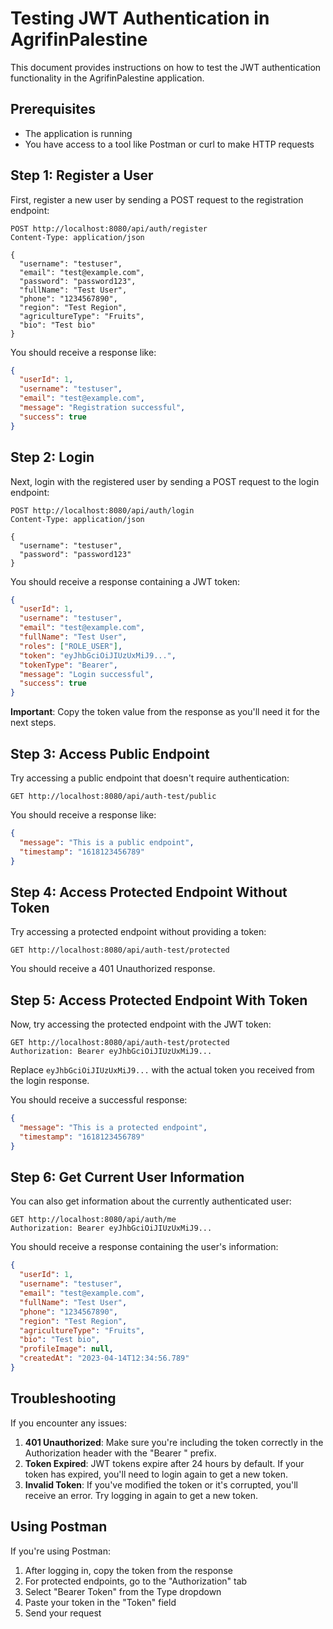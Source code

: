 # Testing JWT Authentication in AgrifinPalestine

This document provides instructions on how to test the JWT authentication functionality in the AgrifinPalestine application.

## Prerequisites

- The application is running
- You have access to a tool like Postman or curl to make HTTP requests

## Step 1: Register a User

First, register a new user by sending a POST request to the registration endpoint:

```
POST http://localhost:8080/api/auth/register
Content-Type: application/json

{
  "username": "testuser",
  "email": "test@example.com",
  "password": "password123",
  "fullName": "Test User",
  "phone": "1234567890",
  "region": "Test Region",
  "agricultureType": "Fruits",
  "bio": "Test bio"
}
```

You should receive a response like:

```json
{
  "userId": 1,
  "username": "testuser",
  "email": "test@example.com",
  "message": "Registration successful",
  "success": true
}
```

## Step 2: Login

Next, login with the registered user by sending a POST request to the login endpoint:

```
POST http://localhost:8080/api/auth/login
Content-Type: application/json

{
  "username": "testuser",
  "password": "password123"
}
```

You should receive a response containing a JWT token:

```json
{
  "userId": 1,
  "username": "testuser",
  "email": "test@example.com",
  "fullName": "Test User",
  "roles": ["ROLE_USER"],
  "token": "eyJhbGciOiJIUzUxMiJ9...",
  "tokenType": "Bearer",
  "message": "Login successful",
  "success": true
}
```

**Important**: Copy the token value from the response as you'll need it for the next steps.

## Step 3: Access Public Endpoint

Try accessing a public endpoint that doesn't require authentication:

```
GET http://localhost:8080/api/auth-test/public
```

You should receive a response like:

```json
{
  "message": "This is a public endpoint",
  "timestamp": "1618123456789"
}
```

## Step 4: Access Protected Endpoint Without Token

Try accessing a protected endpoint without providing a token:

```
GET http://localhost:8080/api/auth-test/protected
```

You should receive a 401 Unauthorized response.

## Step 5: Access Protected Endpoint With Token

Now, try accessing the protected endpoint with the JWT token:

```
GET http://localhost:8080/api/auth-test/protected
Authorization: Bearer eyJhbGciOiJIUzUxMiJ9...
```

Replace `eyJhbGciOiJIUzUxMiJ9...` with the actual token you received from the login response.

You should receive a successful response:

```json
{
  "message": "This is a protected endpoint",
  "timestamp": "1618123456789"
}
```

## Step 6: Get Current User Information

You can also get information about the currently authenticated user:

```
GET http://localhost:8080/api/auth/me
Authorization: Bearer eyJhbGciOiJIUzUxMiJ9...
```

You should receive a response containing the user's information:

```json
{
  "userId": 1,
  "username": "testuser",
  "email": "test@example.com",
  "fullName": "Test User",
  "phone": "1234567890",
  "region": "Test Region",
  "agricultureType": "Fruits",
  "bio": "Test bio",
  "profileImage": null,
  "createdAt": "2023-04-14T12:34:56.789"
}
```

## Troubleshooting

If you encounter any issues:

1. **401 Unauthorized**: Make sure you're including the token correctly in the Authorization header with the "Bearer " prefix.
2. **Token Expired**: JWT tokens expire after 24 hours by default. If your token has expired, you'll need to login again to get a new token.
3. **Invalid Token**: If you've modified the token or it's corrupted, you'll receive an error. Try logging in again to get a new token.

## Using Postman

If you're using Postman:

1. After logging in, copy the token from the response
2. For protected endpoints, go to the "Authorization" tab
3. Select "Bearer Token" from the Type dropdown
4. Paste your token in the "Token" field
5. Send your request
